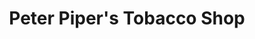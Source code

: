 ---
title: "Peter Piper's Tobacco Shop"
url: /cleveland/peter-pipers-tobacco-shop/
shop: tobacco
---